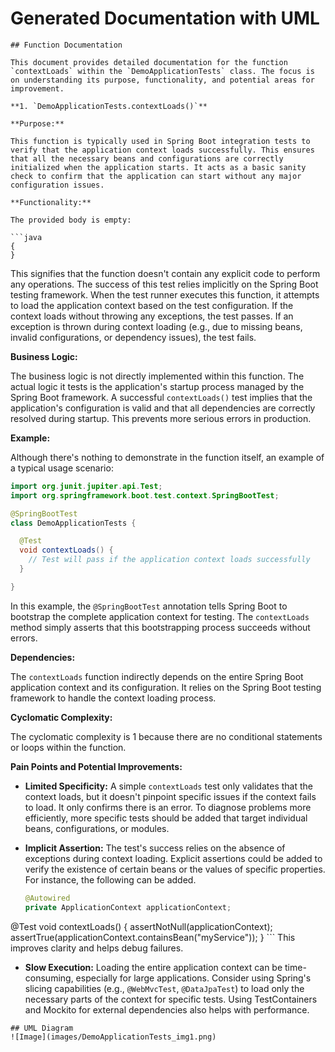 ﻿# Generated Documentation with UML
```
## Function Documentation

This document provides detailed documentation for the function `contextLoads` within the `DemoApplicationTests` class. The focus is on understanding its purpose, functionality, and potential areas for improvement.

**1. `DemoApplicationTests.contextLoads()`**

**Purpose:**

This function is typically used in Spring Boot integration tests to verify that the application context loads successfully. This ensures that all the necessary beans and configurations are correctly initialized when the application starts. It acts as a basic sanity check to confirm that the application can start without any major configuration issues.

**Functionality:**

The provided body is empty:

```java
{
}
```

This signifies that the function doesn't contain any explicit code to perform any operations.  The success of this test relies implicitly on the Spring Boot testing framework. When the test runner executes this function, it attempts to load the application context based on the test configuration. If the context loads without throwing any exceptions, the test passes. If an exception is thrown during context loading (e.g., due to missing beans, invalid configurations, or dependency issues), the test fails.

**Business Logic:**

The business logic is not directly implemented within this function. The actual logic it tests is the application's startup process managed by the Spring Boot framework. A successful `contextLoads()` test implies that the application's configuration is valid and that all dependencies are correctly resolved during startup. This prevents more serious errors in production.

**Example:**

Although there's nothing to demonstrate in the function itself, an example of a typical usage scenario:

```java
import org.junit.jupiter.api.Test;
import org.springframework.boot.test.context.SpringBootTest;

@SpringBootTest
class DemoApplicationTests {

  @Test
  void contextLoads() {
    // Test will pass if the application context loads successfully
  }

}
```

In this example, the `@SpringBootTest` annotation tells Spring Boot to bootstrap the complete application context for testing. The `contextLoads` method simply asserts that this bootstrapping process succeeds without errors.

**Dependencies:**

The `contextLoads` function indirectly depends on the entire Spring Boot application context and its configuration. It relies on the Spring Boot testing framework to handle the context loading process.

**Cyclomatic Complexity:**

The cyclomatic complexity is 1 because there are no conditional statements or loops within the function.

**Pain Points and Potential Improvements:**

*   **Limited Specificity:** A simple `contextLoads` test only validates that the context loads, but it doesn't pinpoint specific issues if the context fails to load. It only confirms there is an error. To diagnose problems more efficiently, more specific tests should be added that target individual beans, configurations, or modules.
*   **Implicit Assertion:** The test's success relies on the absence of exceptions during context loading.  Explicit assertions could be added to verify the existence of certain beans or the values of specific properties.  For instance, the following can be added.

    ```java
    @Autowired
    private ApplicationContext applicationContext;
   @Test
    void contextLoads() {
        assertNotNull(applicationContext);
        assertTrue(applicationContext.containsBean("myService"));
   }
    ```
    This improves clarity and helps debug failures.
*   **Slow Execution:**  Loading the entire application context can be time-consuming, especially for large applications.  Consider using Spring's slicing capabilities (e.g., `@WebMvcTest`, `@DataJpaTest`) to load only the necessary parts of the context for specific tests.  Using TestContainers and Mockito for external dependencies also helps with performance.
```
## UML Diagram
![Image](images/DemoApplicationTests_img1.png)

